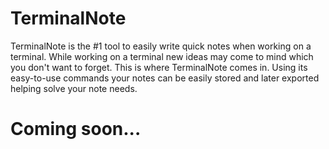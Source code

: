 # TerminalNote

TerminalNote is the #1 tool to easily write quick notes when working on a terminal.
While working on a terminal new ideas may come to mind which you don't want to forget. 
This is where TerminalNote comes in. Using its easy-to-use commands your notes can be easily
stored and later exported helping solve your note needs.

# Coming soon...